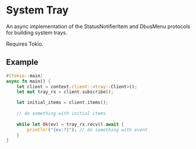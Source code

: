 # System Tray

An async implementation of the StatusNotifierItem and DbusMenu protocols for building system trays.

Requires Tokio.

## Example

```rust
#[tokio::main]
async fn main() {
    let client = context.client::<tray::Client>();
    let mut tray_rx = client.subscribe();

    let initial_items = client.items();
    
    // do something with initial items
    
    while let Ok(ev) = tray_rx.recv().await {
        println!("{ev:?}"); // do something with event
    }
}
```